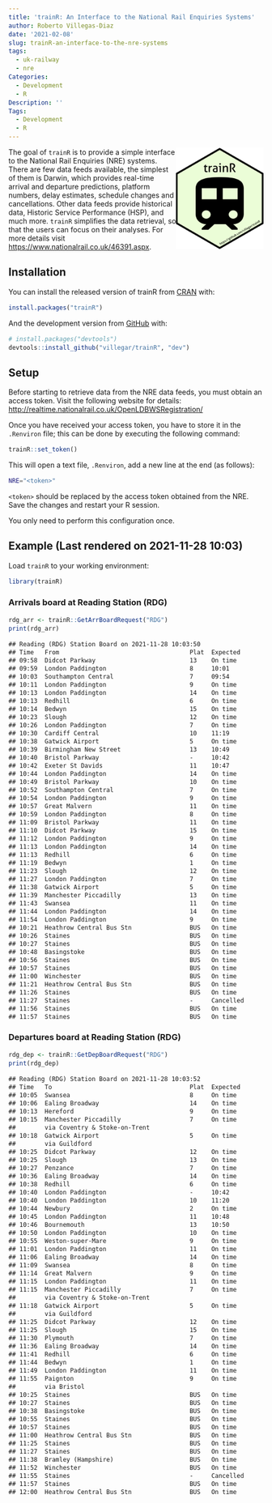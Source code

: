 ```yaml
---
title: 'trainR: An Interface to the National Rail Enquiries Systems'
author: Roberto Villegas-Diaz
date: '2021-02-08'
slug: trainR-an-interface-to-the-nre-systems
tags:
  - uk-railway
  - nre
Categories:
  - Development
  - R
Description: ''
Tags:
  - Development
  - R
---
```


<img src="https://raw.githubusercontent.com/villegar/trainR/main/inst/images/logo.png" alt="logo" align="right" height=200px/>

The goal of `trainR` is to provide a simple interface to the 
National Rail Enquiries (NRE) systems. There are few data feeds 
available, the simplest of them is Darwin, which provides real-time 
arrival and departure predictions, platform numbers, delay estimates, 
schedule changes and cancellations. Other data feeds provide historical 
data, Historic Service Performance (HSP), and much more. `trainR` 
simplifies the data retrieval, so that the users can focus on their 
analyses. For more details visit 
https://www.nationalrail.co.uk/46391.aspx.

## Installation

You can install the released version of trainR from [CRAN](https://CRAN.R-project.org) with:

``` r
install.packages("trainR")
```

And the development version from [GitHub](https://github.com/) with:

``` r
# install.packages("devtools")
devtools::install_github("villegar/trainR", "dev")
```

## Setup
Before starting to retrieve data from the NRE data feeds, you must obtain an access token. 
Visit the following website for details: http://realtime.nationalrail.co.uk/OpenLDBWSRegistration/

Once you have received your access token, you have to store it in the `.Renviron` file; this can be 
done by executing the following command:


```r
trainR::set_token()
```

This will open a text file, `.Renviron`, add a new line at the end (as follows):

```bash
NRE="<token>"
```

`<token>` should be replaced by the access token obtained from the NRE. Save the changes and restart 
your R session.

You only need to perform this configuration once.

## Example (Last rendered on 2021-11-28 10:03)

Load `trainR` to your working environment:

```r
library(trainR)
```

### Arrivals board at Reading Station (RDG)


```r
rdg_arr <- trainR::GetArrBoardRequest("RDG")
print(rdg_arr)
```

```
## Reading (RDG) Station Board on 2021-11-28 10:03:50
## Time   From                                    Plat  Expected
## 09:58  Didcot Parkway                          13    On time
## 09:59  London Paddington                       8     10:01
## 10:03  Southampton Central                     7     09:54
## 10:11  London Paddington                       9     On time
## 10:13  London Paddington                       14    On time
## 10:13  Redhill                                 6     On time
## 10:14  Bedwyn                                  15    On time
## 10:23  Slough                                  12    On time
## 10:26  London Paddington                       7     On time
## 10:30  Cardiff Central                         10    11:19
## 10:38  Gatwick Airport                         5     On time
## 10:39  Birmingham New Street                   13    10:49
## 10:40  Bristol Parkway                         -     10:42
## 10:42  Exeter St Davids                        11    10:47
## 10:44  London Paddington                       14    On time
## 10:49  Bristol Parkway                         10    On time
## 10:52  Southampton Central                     7     On time
## 10:54  London Paddington                       9     On time
## 10:57  Great Malvern                           11    On time
## 10:59  London Paddington                       8     On time
## 11:09  Bristol Parkway                         11    On time
## 11:10  Didcot Parkway                          15    On time
## 11:12  London Paddington                       9     On time
## 11:13  London Paddington                       14    On time
## 11:13  Redhill                                 6     On time
## 11:19  Bedwyn                                  1     On time
## 11:23  Slough                                  12    On time
## 11:27  London Paddington                       7     On time
## 11:38  Gatwick Airport                         5     On time
## 11:39  Manchester Piccadilly                   13    On time
## 11:43  Swansea                                 11    On time
## 11:44  London Paddington                       14    On time
## 11:54  London Paddington                       9     On time
## 10:21  Heathrow Central Bus Stn                BUS   On time
## 10:26  Staines                                 BUS   On time
## 10:27  Staines                                 BUS   On time
## 10:48  Basingstoke                             BUS   On time
## 10:56  Staines                                 BUS   On time
## 10:57  Staines                                 BUS   On time
## 11:00  Winchester                              BUS   On time
## 11:21  Heathrow Central Bus Stn                BUS   On time
## 11:26  Staines                                 BUS   On time
## 11:27  Staines                                 -     Cancelled
## 11:56  Staines                                 BUS   On time
## 11:57  Staines                                 BUS   On time
```

### Departures board at Reading Station (RDG)


```r
rdg_dep <- trainR::GetDepBoardRequest("RDG")
print(rdg_dep)
```

```
## Reading (RDG) Station Board on 2021-11-28 10:03:52
## Time   To                                      Plat  Expected
## 10:05  Swansea                                 8     On time
## 10:06  Ealing Broadway                         14    On time
## 10:13  Hereford                                9     On time
## 10:15  Manchester Piccadilly                   7     On time
##        via Coventry & Stoke-on-Trent           
## 10:18  Gatwick Airport                         5     On time
##        via Guildford                           
## 10:25  Didcot Parkway                          12    On time
## 10:25  Slough                                  13    On time
## 10:27  Penzance                                7     On time
## 10:36  Ealing Broadway                         14    On time
## 10:38  Redhill                                 6     On time
## 10:40  London Paddington                       -     10:42
## 10:40  London Paddington                       10    11:20
## 10:44  Newbury                                 2     On time
## 10:45  London Paddington                       11    10:48
## 10:46  Bournemouth                             13    10:50
## 10:50  London Paddington                       10    On time
## 10:55  Weston-super-Mare                       9     On time
## 11:01  London Paddington                       11    On time
## 11:06  Ealing Broadway                         14    On time
## 11:09  Swansea                                 8     On time
## 11:14  Great Malvern                           9     On time
## 11:15  London Paddington                       11    On time
## 11:15  Manchester Piccadilly                   7     On time
##        via Coventry & Stoke-on-Trent           
## 11:18  Gatwick Airport                         5     On time
##        via Guildford                           
## 11:25  Didcot Parkway                          12    On time
## 11:25  Slough                                  15    On time
## 11:30  Plymouth                                7     On time
## 11:36  Ealing Broadway                         14    On time
## 11:41  Redhill                                 6     On time
## 11:44  Bedwyn                                  1     On time
## 11:49  London Paddington                       11    On time
## 11:55  Paignton                                9     On time
##        via Bristol                             
## 10:25  Staines                                 BUS   On time
## 10:27  Staines                                 BUS   On time
## 10:38  Basingstoke                             BUS   On time
## 10:55  Staines                                 BUS   On time
## 10:57  Staines                                 BUS   On time
## 11:00  Heathrow Central Bus Stn                BUS   On time
## 11:25  Staines                                 BUS   On time
## 11:27  Staines                                 BUS   On time
## 11:38  Bramley (Hampshire)                     BUS   On time
## 11:52  Winchester                              BUS   On time
## 11:55  Staines                                 -     Cancelled
## 11:57  Staines                                 BUS   On time
## 12:00  Heathrow Central Bus Stn                BUS   On time
```
